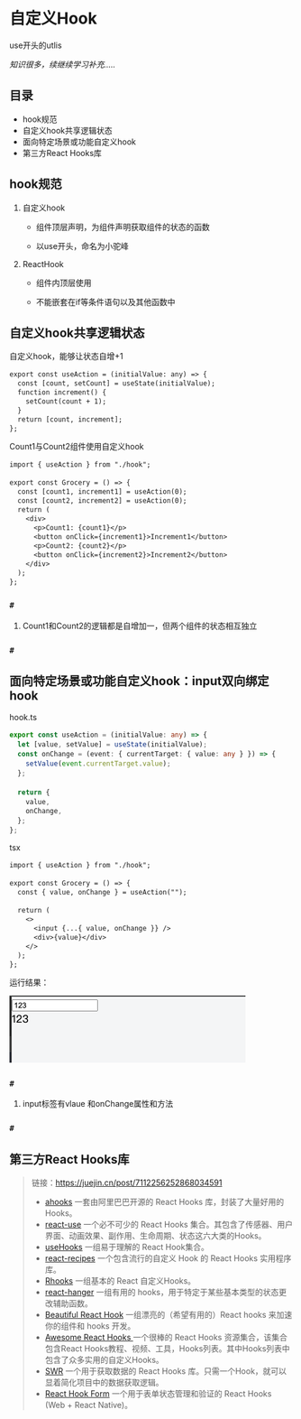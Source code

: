 # 自定义Hook

 use开头的utlis

*知识很多，续继续学习补充.....*

## 目录

- hook规范
- 自定义hook共享逻辑状态
- 面向特定场景或功能自定义hook
- 第三方React Hooks库



## hook规范

1. 自定义hook
   - 组件顶层声明，为组件声明获取组件的状态的函数
   
   - 以use开头，命名为小驼峰
   
2. ReactHook

   - 组件内顶层使用

   - 不能嵌套在if等条件语句以及其他函数中



## 自定义hook共享逻辑状态

自定义hook，能够让状态自增+1

```tsx
export const useAction = (initialValue: any) => {
  const [count, setCount] = useState(initialValue);
  function increment() {
    setCount(count + 1);
  }
  return [count, increment];
};

```

Count1与Count2组件使用自定义hook

```tsx
import { useAction } from "./hook";

export const Grocery = () => {
  const [count1, increment1] = useAction(0);
  const [count2, increment2] = useAction(0);
  return (
    <div>
      <p>Count1: {count1}</p>
      <button onClick={increment1}>Increment1</button>
      <p>Count2: {count2}</p>
      <button onClick={increment2}>Increment2</button>
    </div>
  );
};
```

### `#`

1. Count1和Count2的逻辑都是自增加一，但两个组件的状态相互独立

### `#`



## 面向特定场景或功能自定义hook：input双向绑定hook

hook.ts

```ts
export const useAction = (initialValue: any) => {
  let [value, setValue] = useState(initialValue);
  const onChange = (event: { currentTarget: { value: any } }) => {
    setValue(event.currentTarget.value);
  };

  return {
    value,
    onChange,
  };
};
```



tsx

```tsx
import { useAction } from "./hook";

export const Grocery = () => {
  const { value, onChange } = useAction("");

  return (
    <>
      <input {...{ value, onChange }} />
      <div>{value}</div>
    </>
  );
};
```

运行结果：

![image-20240430170211715](https://raw.githubusercontent.com/levi33Y/Pictures/main/image-20240430170211715.png)

### `#`

1. input标签有vlaue 和onChange属性和方法

### `#`



## 第三方React Hooks库

> 链接：https://juejin.cn/post/7112256252868034591
>- [ahooks](https://link.juejin.cn/?target=https%3A%2F%2Fgithub.com%2Falibaba%2Fhooks) 一套由阿里巴巴开源的 React Hooks 库，封装了大量好用的 Hooks。
>- [react-use](https://link.juejin.cn/?target=https%3A%2F%2Fgithub.com%2Fstreamich%2Freact-use) 一个必不可少的 React Hooks 集合。其包含了传感器、用户界面、动画效果、副作用、生命周期、状态这六大类的Hooks。
>- [useHooks](https://link.juejin.cn/?target=https%3A%2F%2Fgithub.com%2Fuidotdev%2Fusehooks) 一组易于理解的 React Hook集合。
>- [react-recipes](https://link.juejin.cn/?target=https%3A%2F%2Fgithub.com%2Fcraig1123%2Freact-recipes) 一个包含流行的自定义 Hook 的 React Hooks 实用程序库。
>- [Rhooks](https://link.juejin.cn/?target=https%3A%2F%2Fgithub.com%2Fimbhargav5%2Frooks) 一组基本的 React 自定义Hooks。
>- [react-hanger](https://link.juejin.cn/?target=https%3A%2F%2Fgithub.com%2Fkitze%2Freact-hanger) 一组有用的 hooks，用于特定于某些基本类型的状态更改辅助函数。
>- [Beautiful React Hook](https://link.juejin.cn/?target=https%3A%2F%2Fgithub.com%2Fantonioru%2Fbeautiful-react-hooks) 一组漂亮的（希望有用的）React hooks 来加速你的组件和 hooks 开发。
>- [Awesome React Hooks ](https://link.juejin.cn/?target=https%3A%2F%2Fgithub.com%2Frehooks%2Fawesome-react-hooks)一个很棒的 React Hooks 资源集合，该集合包含React Hooks教程、视频、工具，Hooks列表。其中Hooks列表中包含了众多实用的自定义Hooks。
>- [SWR](https://link.juejin.cn/?target=https%3A%2F%2Fgithub.com%2Fvercel%2Fswr) 一个用于获取数据的 React Hooks 库。只需一个Hook，就可以显着简化项目中的数据获取逻辑。
>- [React Hook Form](https://link.juejin.cn/?target=https%3A%2F%2Fgithub.com%2Freact-hook-form%2Freact-hook-form) 一个用于表单状态管理和验证的 React Hooks (Web + React Native)。
